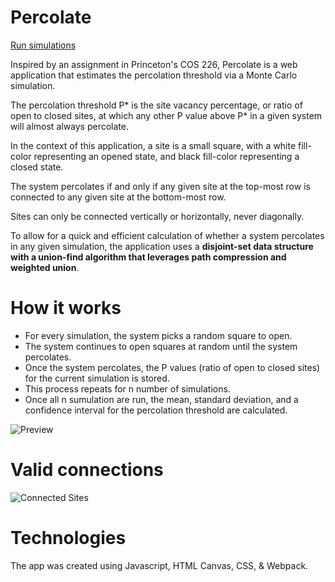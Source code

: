 # Percolate

[Run simulations](https://01omartorres.github.io/percolate)

Inspired by an assignment in Princeton's COS 226, Percolate is a web application that estimates the percolation threshold via a Monte Carlo simulation. 

The percolation threshold P* is the site vacancy percentage, or ratio of open to closed sites, at which any other P value above P* in a given system will almost always percolate. 

In the context of this application, a site is a small square, with a white fill-color representing an opened state, and black fill-color representing a closed state.

The system percolates if and only if any given site at the top-most row is connected to any given site at the bottom-most row. 

Sites can only be connected vertically or horizontally, never diagonally. 

To allow for a quick and efficient calculation of whether a system percolates in any given simulation, the application uses a **disjoint-set data structure with a union-find algorithm that leverages path compression and weighted union**. 

# How it works

* For every simulation, the system picks a random square to open.
* The system continues to open squares at random until the system percolates.
* Once the system percolates, the P values (ratio of open to closed sites) for the current simulation is stored. 
* This process repeats for n number of simulations. 
* Once all n sumulation are run, the mean, standard deviation, and a confidence interval for the percolation threshold are calculated. 

![Preview](https://raw.githubusercontent.com/01omartorres/percolation/master/docs/preview.png)

# Valid connections

![Connected Sites](https://raw.githubusercontent.com/01omartorres/percolation/master/docs/connected.png)

# Technologies 

The app was created using Javascript, HTML Canvas, CSS, & Webpack.

